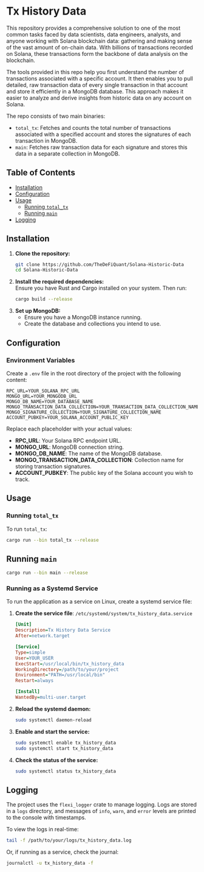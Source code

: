 # Tx History Data

This repository provides a comprehensive solution to one of the most common tasks faced by data scientists, data engineers, analysts, and anyone working with Solana blockchain data: gathering and making sense of the vast amount of on-chain data. With billions of transactions recorded on Solana, these transactions form the backbone of data analysis on the blockchain.

The tools provided in this repo help you first understand the number of transactions associated with a specific account. It then enables you to pull detailed, raw transaction data of every single transaction in that account and store it efficiently in a MongoDB database. This approach makes it easier to analyze and derive insights from historic data on any account on Solana.

The repo consists of two main binaries:

- `total_tx`: Fetches and counts the total number of transactions associated with a specified account and stores the signatures of each transaction in MongoDB.
- `main`: Fetches raw transaction data for each signature and stores this data in a separate collection in MongoDB.

## Table of Contents

- [Installation](#installation)
- [Configuration](#configuration)
- [Usage](#usage)
  - [Running `total_tx`](#running-total_tx)
  - [Running `main`](#running-main)
- [Logging](#logging)

## Installation

1. **Clone the repository:**
   ```bash
   git clone https://github.com/TheDeFiQuant/Solana-Historic-Data
   cd Solana-Historic-Data
   ```
2. **Install the required dependencies:**  
   Ensure you have Rust and Cargo installed on your system. Then run:
   ```bash
   cargo build --release
   ```
3. **Set up MongoDB:**
   - Ensure you have a MongoDB instance running.
   - Create the database and collections you intend to use.

## Configuration

### Environment Variables

Create a `.env` file in the root directory of the project with the following content:

```env
RPC_URL=YOUR_SOLANA_RPC_URL
MONGO_URL=YOUR_MONGODB_URL
MONGO_DB_NAME=YOUR_DATABASE_NAME
MONGO_TRANSACTION_DATA_COLLECTION=YOUR_TRANSACTION_DATA_COLLECTION_NAME
MONGO_SIGNATURE_COLLECTION=YOUR_SIGNATURE_COLLECTION_NAME
ACCOUNT_PUBKEY=YOUR_SOLANA_ACCOUNT_PUBLIC_KEY
```

Replace each placeholder with your actual values:

- **RPC_URL**: Your Solana RPC endpoint URL.
- **MONGO_URL**: MongoDB connection string.
- **MONGO_DB_NAME**: The name of the MongoDB database.
- **MONGO_TRANSACTION_DATA_COLLECTION**: Collection name for storing transaction signatures.
- **ACCOUNT_PUBKEY**: The public key of the Solana account you wish to track.

## Usage

### Running `total_tx`

To run `total_tx`:

```bash
cargo run --bin total_tx --release
```

## Running `main`

```bash
cargo run --bin main --release
```

### Running as a Systemd Service

To run the application as a service on Linux, create a systemd service file:

1. **Create the service file**: `/etc/systemd/system/tx_history_data.service`

    ```ini
    [Unit]
    Description=Tx History Data Service
    After=network.target

    [Service]
    Type=simple
    User=YOUR_USER
    ExecStart=/usr/local/bin/tx_history_data
    WorkingDirectory=/path/to/your/project
    Environment="PATH=/usr/local/bin"
    Restart=always

    [Install]
    WantedBy=multi-user.target
    ```

2. **Reload the systemd daemon:**

    ```bash
    sudo systemctl daemon-reload
    ```

3. **Enable and start the service:**

    ```bash
    sudo systemctl enable tx_history_data
    sudo systemctl start tx_history_data
    ```

4. **Check the status of the service:**

    ```bash
    sudo systemctl status tx_history_data
    ```

## Logging

The project uses the `flexi_logger` crate to manage logging. Logs are stored in a `logs` directory, and messages of `info`, `warn`, and `error` levels are printed to the console with timestamps.

To view the logs in real-time:

```bash
tail -f /path/to/your/logs/tx_history_data.log
```

Or, if running as a service, check the journal:

```bash
journalctl -u tx_history_data -f
```
